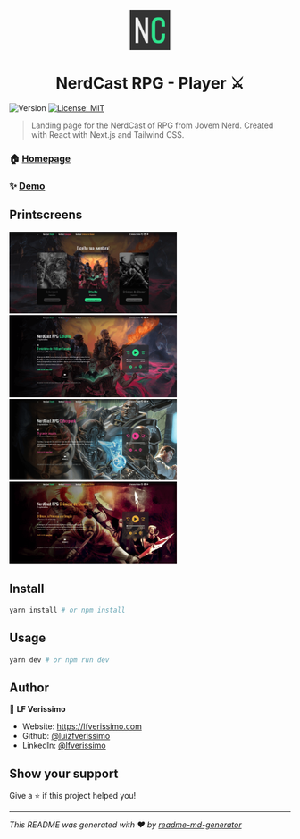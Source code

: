 <p align="center">
  <img src="public/android-chrome-72x72.png" alt="NerdCast RPG - Player">
</p>

<h1 align="center">NerdCast RPG - Player ⚔</h1>
<p>
  <img alt="Version" src="https://img.shields.io/badge/version-1.0.0-blue.svg?cacheSeconds=2592000" />
  <a href="#" target="_blank">
    <img alt="License: MIT" src="https://img.shields.io/badge/License-MIT-yellow.svg" />
  </a>
</p>

>  Landing page for the NerdCast of RPG from Jovem Nerd. Created with React with Next.js and Tailwind CSS.

### 🏠 [Homepage](https://github.com/luizfverissimo/nerdcast-rpg-player)

### ✨ [Demo](https://nerdcast-rpg-player.vercel.app/)

## Printscreens

<img src="img/1.png" alt="1" width="300"/> <img src="img/2.png" alt="2" width="300"/> <img src="img/3.png" alt="3" width="300"/> <img src="img/4.png" alt="4" width="300"/> 

## Install

```sh
yarn install # or npm install
```

## Usage

```sh
yarn dev # or npm run dev
```

## Author

👤 **LF Verissimo**

* Website: https://lfverissimo.com
* Github: [@luizfverissimo](https://github.com/luizfverissimo)
* LinkedIn: [@lfverissimo](https://linkedin.com/in/lfverissimo)

## Show your support

Give a ⭐️ if this project helped you!

***
_This README was generated with ❤️ by [readme-md-generator](https://github.com/kefranabg/readme-md-generator)_
